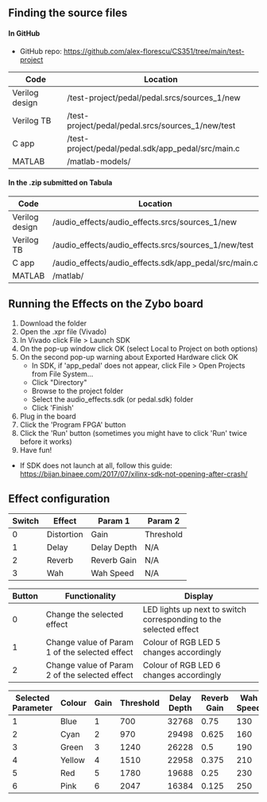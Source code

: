 ## Finding the source files
#### In GitHub
  - GitHub repo: https://github.com/alex-florescu/CS351/tree/main/test-project

Code | Location
| -- | -- |
Verilog design | /test-project/pedal/pedal.srcs/sources_1/new
Verilog TB     | /test-project/pedal/pedal.srcs/sources_1/new/test
C app          | /test-project/pedal/pedal.sdk/app_pedal/src/main.c
MATLAB         | /matlab-models/

#### In the .zip submitted on Tabula
Code | Location
| -- | -- |
Verilog design | /audio_effects/audio_effects.srcs/sources_1/new
Verilog TB     | /audio_effects/audio_effects.srcs/sources_1/new/test
C app          | /audio_effects/audio_effects.sdk/app_pedal/src/main.c
MATLAB         | /matlab/

## Running the Effects on the Zybo board
1. Download the folder
2. Open the .xpr file (Vivado)
3. In Vivado click File > Launch SDK
4. On the pop-up window click OK (select Local to Project on both options)
5. On the second pop-up warning about Exported Hardware click OK
    * In SDK, if 'app_pedal' does not appear, click File > Open Projects from File System...
    * Click "Directory"
    * Browse to the project folder
    * Select the audio_effects.sdk (or pedal.sdk) folder
    * Click 'Finish'
6. Plug in the board
7. Click the 'Program FPGA' button
8. Click the 'Run' button (sometimes you might have to click 'Run' twice before it works)
9. Have fun!

* If SDK does not launch at all, follow this guide: https://bijan.binaee.com/2017/07/xilinx-sdk-not-opening-after-crash/

## Effect configuration
Switch | Effect | Param 1 | Param 2
| -- | -- | -- | -- |
0 | Distortion  | Gain        | Threshold
1 | Delay       | Delay Depth | N/A
2 | Reverb      | Reverb Gain | N/A
3 | Wah         | Wah Speed   | N/A

Button | Functionality | Display
| -- | -- | -- |
0 | Change the selected effect                     | LED lights up next to switch corresponding to the selected effect
1 | Change value of Param 1 of the selected effect | Colour of RGB LED 5 changes accordingly
2 | Change value of Param 2 of the selected effect | Colour of RGB LED 6 changes accordingly

Selected Parameter | Colour | Gain | Threshold | Delay Depth | Reverb Gain | Wah Speed 
| -- | -- | -- | -- | -- | -- | -- |
1 | Blue    | 1 | 700  | 32768 | 0.75  | 130
2 | Cyan    | 2 | 970  | 29498 | 0.625 | 160
3 | Green   | 3 | 1240 | 26228 | 0.5   | 190
4 | Yellow  | 4 | 1510 | 22958 | 0.375 | 210
5 | Red     | 5 | 1780 | 19688 | 0.25  | 230
6 | Pink    | 6 | 2047 | 16384 | 0.125 | 250

